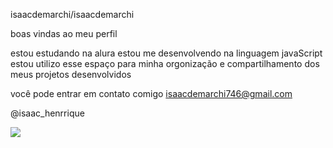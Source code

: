 isaacdemarchi/isaacdemarchi

boas vindas ao meu perfil

estou estudando na alura
estou me desenvolvendo na linguagem javaScript
estou utilizo esse espaço para minha orgonização e compartilhamento dos meus projetos desenvolvidos

você pode entrar em contato comigo
isaacdemarchi746@gmail.com

@isaac_henrrique

![](https://media1.tenor.com/m/JZxEu1mBeGwAAAAd/esqueleto.gif)
